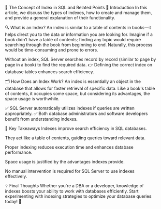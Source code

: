 📌 The Concept of Index in SQL and Related Points
📖 Introduction
In this article, we discuss the types of indexes, how to create and manage them, and provide a general explanation of their functionality.

🔍 What is an Index?
An index is similar to a table of contents in books—it helps direct you to the data or information you are looking for. Imagine if a book didn’t have a table of contents; finding any topic would require searching through the book from beginning to end. Naturally, this process would be time-consuming and prone to errors.

Without an index, SQL Server searches record by record (similar to page by page in a book) to find the required data. 👉 Defining the correct index on database tables enhances search efficiency.

🗂️ How Does an Index Work?
An index is essentially an object in the database that allows for faster retrieval of specific data. Like a book's table of contents, it occupies some space, but considering its advantages, the space usage is worthwhile.

✅ SQL Server automatically utilizes indexes if queries are written appropriately. ✅ Both database administrators and software developers benefit from understanding indexes.

📌 Key Takeaways
Indexes improve search efficiency in SQL databases.

They act like a table of contents, guiding queries toward relevant data.

Proper indexing reduces execution time and enhances database performance.

Space usage is justified by the advantages indexes provide.

No manual intervention is required for SQL Server to use indexes effectively.

💡 Final Thoughts
Whether you're a DBA or a developer, knowledge of indexes boosts your ability to work with databases efficiently. Start experimenting with indexing strategies to optimize your database queries today! 🚀
